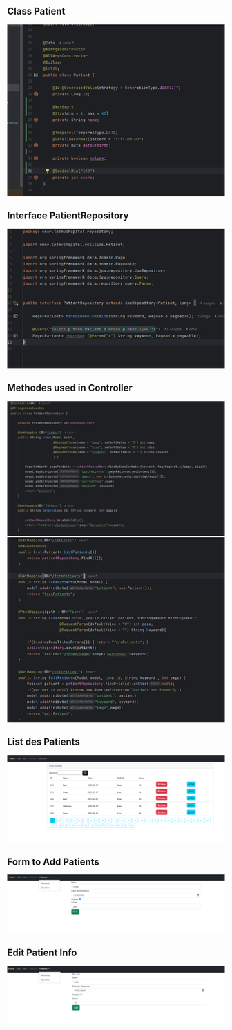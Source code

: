 <h2> Class Patient </h2>
<img src="captures/1.png">

<h2> Interface PatientRepository </h2>
<img src="captures/2.png">

<h2> Methodes used in Controller </h2>
<img src="captures/3.png">
<img src="captures/4.png">

<h2> List des Patients </h2>
<img src="captures/5.png">

<h2> Form to Add Patients </h2>
<img src="captures/6.png">

<h2> Edit Patient Info </h2>
<img src="captures/7.png">
